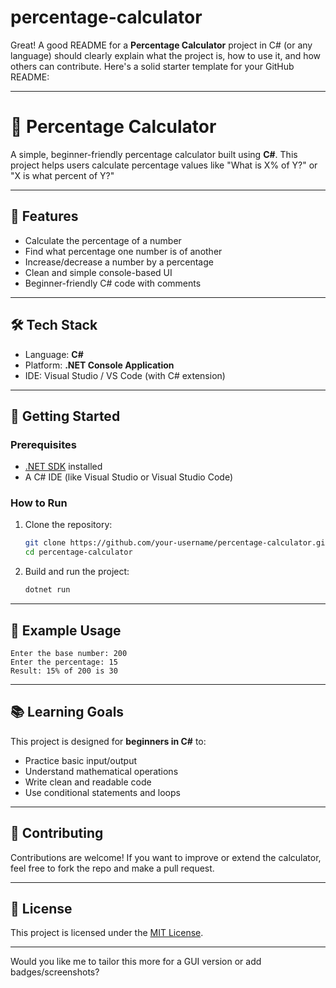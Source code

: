 # percentage-calculator
Great! A good README for a **Percentage Calculator** project in C# (or any language) should clearly explain what the project is, how to use it, and how others can contribute. Here's a solid starter template for your GitHub README:

---

# 🎯 Percentage Calculator

A simple, beginner-friendly percentage calculator built using **C#**. This project helps users calculate percentage values like "What is X% of Y?" or "X is what percent of Y?"

---

## 📌 Features

* Calculate the percentage of a number
* Find what percentage one number is of another
* Increase/decrease a number by a percentage
* Clean and simple console-based UI
* Beginner-friendly C# code with comments

---

## 🛠️ Tech Stack

* Language: **C#**
* Platform: **.NET Console Application**
* IDE: Visual Studio / VS Code (with C# extension)

---

## 🚀 Getting Started

### Prerequisites

* [.NET SDK](https://dotnet.microsoft.com/download) installed
* A C# IDE (like Visual Studio or Visual Studio Code)

### How to Run

1. Clone the repository:

   ```bash
   git clone https://github.com/your-username/percentage-calculator.git
   cd percentage-calculator
   ```

2. Build and run the project:

   ```bash
   dotnet run
   ```

---

## 🧮 Example Usage

```
Enter the base number: 200
Enter the percentage: 15
Result: 15% of 200 is 30
```

---

## 📚 Learning Goals

This project is designed for **beginners in C#** to:

* Practice basic input/output
* Understand mathematical operations
* Write clean and readable code
* Use conditional statements and loops

---

## 🤝 Contributing

Contributions are welcome! If you want to improve or extend the calculator, feel free to fork the repo and make a pull request.

---

## 📄 License

This project is licensed under the [MIT License](LICENSE).

---

Would you like me to tailor this more for a GUI version or add badges/screenshots?

